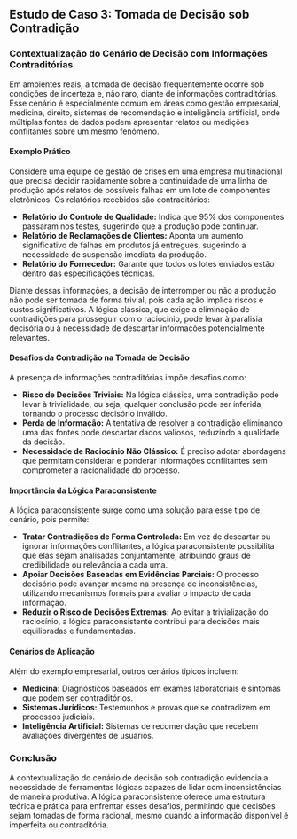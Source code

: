 
## Estudo de Caso 3: Tomada de Decisão sob Contradição

### Contextualização do Cenário de Decisão com Informações Contraditórias

Em ambientes reais, a tomada de decisão frequentemente ocorre sob condições de incerteza e, não raro, diante de informações contraditórias. Esse cenário é especialmente comum em áreas como gestão empresarial, medicina, direito, sistemas de recomendação e inteligência artificial, onde múltiplas fontes de dados podem apresentar relatos ou medições conflitantes sobre um mesmo fenômeno.

#### Exemplo Prático

Considere uma equipe de gestão de crises em uma empresa multinacional que precisa decidir rapidamente sobre a continuidade de uma linha de produção após relatos de possíveis falhas em um lote de componentes eletrônicos. Os relatórios recebidos são contraditórios:

- **Relatório do Controle de Qualidade:** Indica que 95% dos componentes passaram nos testes, sugerindo que a produção pode continuar.
- **Relatório de Reclamações de Clientes:** Aponta um aumento significativo de falhas em produtos já entregues, sugerindo a necessidade de suspensão imediata da produção.
- **Relatório do Fornecedor:** Garante que todos os lotes enviados estão dentro das especificações técnicas.

Diante dessas informações, a decisão de interromper ou não a produção não pode ser tomada de forma trivial, pois cada ação implica riscos e custos significativos. A lógica clássica, que exige a eliminação de contradições para prosseguir com o raciocínio, pode levar à paralisia decisória ou à necessidade de descartar informações potencialmente relevantes.

#### Desafios da Contradição na Tomada de Decisão

A presença de informações contraditórias impõe desafios como:

- **Risco de Decisões Triviais:** Na lógica clássica, uma contradição pode levar à trivialidade, ou seja, qualquer conclusão pode ser inferida, tornando o processo decisório inválido.
- **Perda de Informação:** A tentativa de resolver a contradição eliminando uma das fontes pode descartar dados valiosos, reduzindo a qualidade da decisão.
- **Necessidade de Raciocínio Não Clássico:** É preciso adotar abordagens que permitam considerar e ponderar informações conflitantes sem comprometer a racionalidade do processo.

#### Importância da Lógica Paraconsistente

A lógica paraconsistente surge como uma solução para esse tipo de cenário, pois permite:

- **Tratar Contradições de Forma Controlada:** Em vez de descartar ou ignorar informações conflitantes, a lógica paraconsistente possibilita que elas sejam analisadas conjuntamente, atribuindo graus de credibilidade ou relevância a cada uma.
- **Apoiar Decisões Baseadas em Evidências Parciais:** O processo decisório pode avançar mesmo na presença de inconsistências, utilizando mecanismos formais para avaliar o impacto de cada informação.
- **Reduzir o Risco de Decisões Extremas:** Ao evitar a trivialização do raciocínio, a lógica paraconsistente contribui para decisões mais equilibradas e fundamentadas.

#### Cenários de Aplicação

Além do exemplo empresarial, outros cenários típicos incluem:

- **Medicina:** Diagnósticos baseados em exames laboratoriais e sintomas que podem ser contraditórios.
- **Sistemas Jurídicos:** Testemunhos e provas que se contradizem em processos judiciais.
- **Inteligência Artificial:** Sistemas de recomendação que recebem avaliações divergentes de usuários.

### Conclusão

A contextualização do cenário de decisão sob contradição evidencia a necessidade de ferramentas lógicas capazes de lidar com inconsistências de maneira produtiva. A lógica paraconsistente oferece uma estrutura teórica e prática para enfrentar esses desafios, permitindo que decisões sejam tomadas de forma racional, mesmo quando a informação disponível é imperfeita ou contraditória.
```
